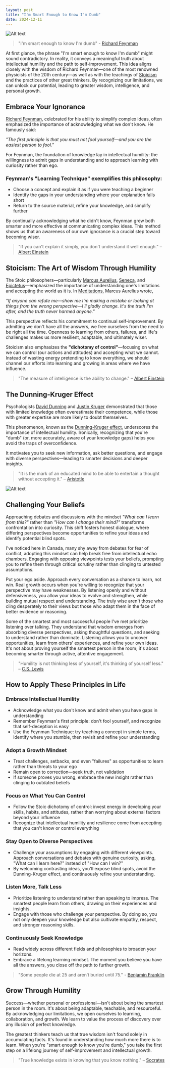 ```yaml
---
layout: post
title: "I'm Smart Enough to Know I'm Dumb"
date: 2024-12-11
---
```


![Alt text](/assets/images/rf.PNG)

> "I'm smart enough to know I'm dumb" - [Richard Feynman](https://en.wikipedia.org/wiki/Richard_Feynman)

At first glance, the phrase "I'm smart enough to know I'm dumb" might sound contradictory. In reality, it conveys a meaningful truth about intellectual humility and the path to self-improvement. This idea aligns closely with the wisdom of Richard Feynman—one of the most renowned physicists of the 20th century—as well as with the teachings of [Stoicism](https://en.wikipedia.org/wiki/Stoicism) and the practices of other great thinkers. By recognizing our limitations, we can unlock our potential, leading to greater wisdom, intelligence, and personal growth.

## Embrace Your Ignorance 

[Richard Feynman](https://en.wikipedia.org/wiki/Richard_Feynman), celebrated for his ability to simplify complex ideas, often emphasized the importance of acknowledging what we don't know. He famously said:

*"The first principle is that you must not fool yourself—and you are the easiest person to fool."*

For Feynman, the foundation of knowledge lay in intellectual humility: the willingness to admit gaps in understanding and to approach learning with curiosity rather than ego.

### Feynman's "Learning Technique" exemplifies this philosophy:

- Choose a concept and explain it as if you were teaching a beginner
- Identify the gaps in your understanding where your explanation falls short
- Return to the source material, refine your knowledge, and simplify further

By continually acknowledging what he didn't know, Feynman grew both smarter and more effective at communicating complex ideas. This method shows us that an awareness of our own ignorance is a crucial step toward becoming wiser.

> "If you can't explain it simply, you don't understand it well enough." – [Albert Einstein](https://en.wikipedia.org/wiki/Albert_Einstein)


## Stoicism: The Art of Wisdom Through Humility

The Stoic philosophers—particularly [Marcus Aurelius](https://en.wikipedia.org/wiki/Marcus_Aurelius), [Seneca](https://en.wikipedia.org/wiki/Seneca_the_Younger), and [Epictetus](https://en.wikipedia.org/wiki/Epictetus)—emphasized the importance of understanding one's limitations and accepting the world as it is. In [Meditations](https://en.wikipedia.org/wiki/Meditations_(Marcus_Aurelius)), Marcus Aurelius wrote, 

*"If anyone can refute me—show me I'm making a mistake or looking at things from the wrong perspective—I'll gladly change. It's the truth I'm after, and the truth never harmed anyone."*

This perspective reflects his commitment to continual self-improvement. By admitting we don't have all the answers, we free ourselves from the need to be right all the time. Openness to learning from others, failures, and life's challenges makes us more resilient, adaptable, and ultimately wiser.

Stoicism also emphasizes the **"dichotomy of control"**—focusing on what we can control (our actions and attitudes) and accepting what we cannot. Instead of wasting energy pretending to know everything, we should channel our efforts into learning and growing in areas where we have influence.

> "The measure of intelligence is the ability to change." – [Albert Einstein](https://en.wikipedia.org/wiki/Albert_Einstein)

## The Dunning-Kruger Effect

Psychologists [David Dunning](https://en.wikipedia.org/wiki/David_Dunning) and [Justin Kruger](https://en.wikipedia.org/wiki/Justin_Kruger) demonstrated that those with limited knowledge often overestimate their competence, while those with greater expertise are more likely to doubt themselves. 

This phenomenon, known as the [Dunning-Kruger effect](https://en.wikipedia.org/wiki/Dunning%E2%80%93Kruger_effect), underscores the importance of intellectual humility.
Ironically, recognizing that you're "dumb" (or, more accurately, aware of your knowledge gaps) helps you avoid the traps of overconfidence. 

It motivates you to seek new information, ask better questions, and engage with diverse perspectives—leading to smarter decisions and deeper insights.

> "It is the mark of an educated mind to be able to entertain a thought without accepting it." – [Aristotle](https://en.wikipedia.org/wiki/Aristotle)

![Alt text](/assets/images/dke.jpg)

## Challenging Your Beliefs

Approaching debates and discussions with the mindset *"What can I learn from this?"* rather than *"How can I change their mind?"* transforms confrontation into curiosity. This shift fosters honest dialogue, where differing perspectives become opportunities to refine your ideas and identify potential blind spots.

I've noticed here in Canada, many shy away from debates for fear of conflict, adopting this mindset can help break free from intellectual echo chambers. Engaging with opposing viewpoints tests your beliefs, prompting you to refine them through critical scrutiny rather than clinging to untested assumptions.

Put your ego aside. Approach every conversation as a chance to learn, not win. Real growth occurs when you're willing to recognize that your perspective may have weaknesses. By listening openly and without defensiveness, you allow your ideas to evolve and strengthen, while building mutual respect and understanding. The truly wise aren't those who cling desperately to their views but those who adapt them in the face of better evidence or reasoning.

Some of the smartest and most successful people I've met prioritize listening over talking. They understand that wisdom emerges from absorbing diverse perspectives, asking thoughtful questions, and seeking to understand rather than dominate. Listening allows you to uncover opportunities, learn from others' experiences, and refine your own ideas. It's not about proving yourself the smartest person in the room; it's about becoming smarter through active, attentive engagement.

> "Humility is not thinking less of yourself, it's thinking of yourself less." – [C.S. Lewis](https://en.wikipedia.org/wiki/C._S._Lewis)

## How to Apply These Principles in Life

### Embrace Intellectual Humility

* Acknowledge what you don't know and admit when you have gaps in understanding
* Remember Feynman's first principle: don't fool yourself, and recognize that self-deception is easy
* Use the Feynman Technique: try teaching a concept in simple terms, identify where you stumble, then revisit and refine your understanding

### Adopt a Growth Mindset

* Treat challenges, setbacks, and even "failures" as opportunities to learn rather than threats to your ego
* Remain open to correction—seek truth, not validation
* If someone proves you wrong, embrace the new insight rather than clinging to outdated beliefs

### Focus on What You Can Control

* Follow the Stoic dichotomy of control: invest energy in developing your skills, habits, and attitudes, rather than worrying about external factors beyond your influence
* Recognize that intellectual humility and resilience come from accepting that you can't know or control everything

### Stay Open to Diverse Perspectives

* Challenge your assumptions by engaging with different viewpoints. Approach conversations and debates with genuine curiosity, asking, "What can I learn here?" instead of "How can I win?"
* By welcoming contrasting ideas, you'll expose blind spots, avoid the Dunning-Kruger effect, and continuously refine your understanding.

### Listen More, Talk Less

* Prioritize listening to understand rather than speaking to impress. The smartest people learn from others, drawing on their experiences and insights.
* Engage with those who challenge your perspective. By doing so, you not only deepen your knowledge but also cultivate empathy, respect, and stronger reasoning skills.

### Continuously Seek Knowledge

* Read widely across different fields and philosophies to broaden your horizons.
* Embrace a lifelong learning mindset. The moment you believe you have all the answers, you close off the path to further growth.

> "Some people die at 25 and aren’t buried until 75." - [Benjamin Franklin](https://en.wikipedia.org/wiki/Benjamin_Franklin)


## Grow Through Humility

Success—whether personal or professional—isn't about being the smartest person in the room. It's about being adaptable, teachable, and resourceful. By acknowledging our limitations, we open ourselves to learning, collaboration, and growth. We learn to value the process of discovery over any illusion of perfect knowledge.

The greatest thinkers teach us that true wisdom isn't found solely in accumulating facts. It's found in understanding how much more there is to learn. When you're "smart enough to know you're dumb," you take the first step on a lifelong journey of self-improvement and intellectual growth.

> "True knowledge exists in knowing that you know nothing." – [Socrates](https://en.wikipedia.org/wiki/Socrates)
